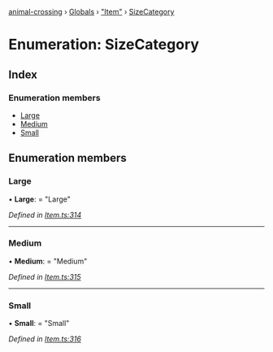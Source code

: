 [animal-crossing](../README.md) › [Globals](../globals.md) › ["Item"](../modules/_item_.md) › [SizeCategory](_item_.sizecategory.md)

# Enumeration: SizeCategory

## Index

### Enumeration members

* [Large](_item_.sizecategory.md#large)
* [Medium](_item_.sizecategory.md#medium)
* [Small](_item_.sizecategory.md#small)

## Enumeration members

###  Large

• **Large**: = "Large"

*Defined in [Item.ts:314](https://github.com/Norviah/animal-crossing/blob/0850a1e/module/types/Item.ts#L314)*

___

###  Medium

• **Medium**: = "Medium"

*Defined in [Item.ts:315](https://github.com/Norviah/animal-crossing/blob/0850a1e/module/types/Item.ts#L315)*

___

###  Small

• **Small**: = "Small"

*Defined in [Item.ts:316](https://github.com/Norviah/animal-crossing/blob/0850a1e/module/types/Item.ts#L316)*
